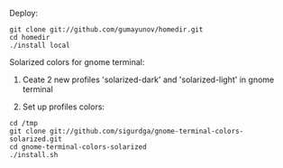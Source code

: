 Deploy:

```
git clone git://github.com/gumayunov/homedir.git
cd homedir
./install local
```

Solarized colors for gnome terminal:

1. Ceate 2 new profiles 'solarized-dark' and 'solarized-light' in gnome terminal

2. Set up profiles colors:

```
cd /tmp
git clone git://github.com/sigurdga/gnome-terminal-colors-solarized.git
cd gnome-terminal-colors-solarized
./install.sh
```

